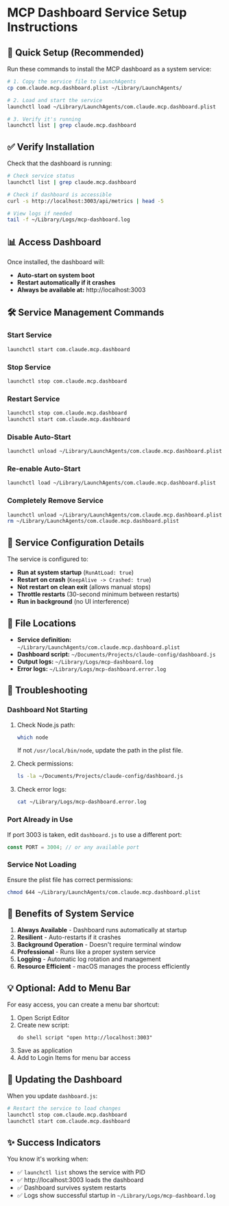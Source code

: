 # MCP Dashboard Service Setup Instructions

## 🚀 Quick Setup (Recommended)

Run these commands to install the MCP dashboard as a system service:

```bash
# 1. Copy the service file to LaunchAgents
cp com.claude.mcp.dashboard.plist ~/Library/LaunchAgents/

# 2. Load and start the service
launchctl load ~/Library/LaunchAgents/com.claude.mcp.dashboard.plist

# 3. Verify it's running
launchctl list | grep claude.mcp.dashboard
```

## ✅ Verify Installation

Check that the dashboard is running:
```bash
# Check service status
launchctl list | grep claude.mcp.dashboard

# Check if dashboard is accessible
curl -s http://localhost:3003/api/metrics | head -5

# View logs if needed
tail -f ~/Library/Logs/mcp-dashboard.log
```

## 📊 Access Dashboard

Once installed, the dashboard will:
- **Auto-start on system boot**
- **Restart automatically if it crashes**
- **Always be available at:** http://localhost:3003

## 🛠️ Service Management Commands

### Start Service
```bash
launchctl start com.claude.mcp.dashboard
```

### Stop Service
```bash
launchctl stop com.claude.mcp.dashboard
```

### Restart Service
```bash
launchctl stop com.claude.mcp.dashboard
launchctl start com.claude.mcp.dashboard
```

### Disable Auto-Start
```bash
launchctl unload ~/Library/LaunchAgents/com.claude.mcp.dashboard.plist
```

### Re-enable Auto-Start
```bash
launchctl load ~/Library/LaunchAgents/com.claude.mcp.dashboard.plist
```

### Completely Remove Service
```bash
launchctl unload ~/Library/LaunchAgents/com.claude.mcp.dashboard.plist
rm ~/Library/LaunchAgents/com.claude.mcp.dashboard.plist
```

## 📝 Service Configuration Details

The service is configured to:
- **Run at system startup** (`RunAtLoad: true`)
- **Restart on crash** (`KeepAlive -> Crashed: true`)
- **Not restart on clean exit** (allows manual stops)
- **Throttle restarts** (30-second minimum between restarts)
- **Run in background** (no UI interference)

## 📂 File Locations

- **Service definition:** `~/Library/LaunchAgents/com.claude.mcp.dashboard.plist`
- **Dashboard script:** `~/Documents/Projects/claude-config/dashboard.js`
- **Output logs:** `~/Library/Logs/mcp-dashboard.log`
- **Error logs:** `~/Library/Logs/mcp-dashboard.error.log`

## 🔧 Troubleshooting

### Dashboard Not Starting
1. Check Node.js path:
   ```bash
   which node
   ```
   If not `/usr/local/bin/node`, update the path in the plist file.

2. Check permissions:
   ```bash
   ls -la ~/Documents/Projects/claude-config/dashboard.js
   ```

3. Check error logs:
   ```bash
   cat ~/Library/Logs/mcp-dashboard.error.log
   ```

### Port Already in Use
If port 3003 is taken, edit `dashboard.js` to use a different port:
```javascript
const PORT = 3004; // or any available port
```

### Service Not Loading
Ensure the plist file has correct permissions:
```bash
chmod 644 ~/Library/LaunchAgents/com.claude.mcp.dashboard.plist
```

## 🎯 Benefits of System Service

1. **Always Available** - Dashboard runs automatically at startup
2. **Resilient** - Auto-restarts if it crashes
3. **Background Operation** - Doesn't require terminal window
4. **Professional** - Runs like a proper system service
5. **Logging** - Automatic log rotation and management
6. **Resource Efficient** - macOS manages the process efficiently

## 💡 Optional: Add to Menu Bar

For easy access, you can create a menu bar shortcut:
1. Open Script Editor
2. Create new script:
   ```applescript
   do shell script "open http://localhost:3003"
   ```
3. Save as application
4. Add to Login Items for menu bar access

## 🔄 Updating the Dashboard

When you update `dashboard.js`:
```bash
# Restart the service to load changes
launchctl stop com.claude.mcp.dashboard
launchctl start com.claude.mcp.dashboard
```

## ✨ Success Indicators

You know it's working when:
- ✅ `launchctl list` shows the service with PID
- ✅ http://localhost:3003 loads the dashboard
- ✅ Dashboard survives system restarts
- ✅ Logs show successful startup in `~/Library/Logs/mcp-dashboard.log`